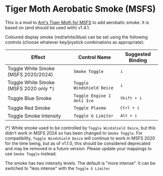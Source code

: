 # Tiger Moth Aerobatic Smoke (MSFS)

This is a mod to [Ant's Tiger Moth for MSFS](https://www.antsairplanes.com/msfstigermoth.html) to add aerobatic smoke. It is based on (and should be used with) v1.4.1.

Coloured display smoke (red/white/blue) can be set using the following controls (choose whatever key/joystick combinations as appropriate):

Effect                                 | Control Name               | Suggested Binding
---------------------------------------|----------------------------|-------------------------------------------
Toggle White Smoke (MSFS 2020/2024)    | `Smoke Toggle`             | <kbd>i</kbd>
Toggle White Smoke  (MSFS 2020 only *) | `Toggle Windshield Deice`  | <kbd>i</kbd>
Toggle Blue Smoke                      | `Toggle Engine 1 Anti Ice` | <kbd><kbd>Shift</kbd> + <kbd>i</kbd></kbd>
Toggle Red Smoke                       | `Toggle Plasma`            | <kbd><kbd>Ctrl</kbd> + <kbd>i</kbd></kbd>
Toggle Smoke Intensity                 | `Toggle G Limiter`         | <kbd><kbd>Alt</kbd> + <kbd>i</kbd></kbd>

(*) White smoke used to be controlled by `Toggle Windshield Deice`, but this didn't work in MSFS 2024 so has been changed to `Smoke Toggle`. For compatibility, `Toggle Windshield Deice` will continue to work in MSFS 2020 for the time being, but as of v1.1.0, this should be considered deprecated and may be removed in a future version. Please update your mappings to use `Smoke Toggle` instead.

The smoke has two intensity levels. The default is "more intense". It can be switched to "less intense" with the `Toggle G Limiter`
